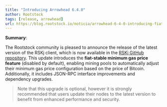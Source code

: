 ```yaml
---
title: "Introducing Arrowhead 6.4.0"
author: Rootstock
tags: [release, arrowhead]
url: https://blog.rootstock.io/noticia/arrowhead-6-4-0-introducing-fiat-stable-minimum-gas-price/
---
```


**Summary**: 

The Rootstock community is pleased to announce the release of the latest version of the RSKj client, which is now available in the [RSKj GitHub repository](https://github.com/rsksmart/rskj/releases/tag/ARROWHEAD-6.4.0). This update introduces the **fiat-stable minimum gas price feature** (disabled by default), enabling mining pools to automatically adjust their minimum gas price configuration based on the price of Bitcoin. Additionally, it includes JSON-RPC interface improvements and dependency upgrades.

> Note that this upgrade is optional, however it is strongly recommended that users update their nodes to the latest version to benefit from enhanced performance and security.